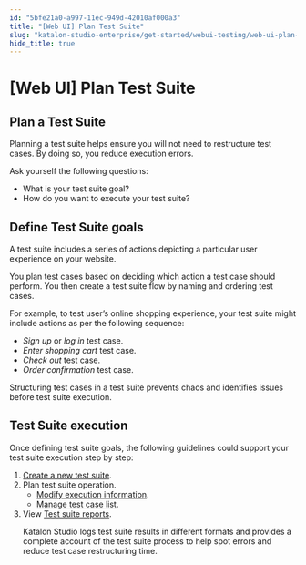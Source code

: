 ```yaml
---
id: "5bfe21a0-a997-11ec-949d-42010af000a3"
title: "[Web UI] Plan Test Suite"
slug: "katalon-studio-enterprise/get-started/webui-testing/web-ui-plan-test-suite"
hide_title: true
---
```

    

# <a id="id_plan-test-suite" class="anchor_top_offset"/><a id="ariaid-title1" class="anchor_top_offset"/>[Web UI] Plan Test Suite

    
    
  

## <a id="id_1" class="anchor_top_offset"/>Plan a Test Suite

<p xmlns="http://www.w3.org/1999/xhtml" className="p">Planning a test suite helps ensure you will not need to restructure test cases. By doing so, you reduce execution errors.</p> 
<div xmlns="http://www.w3.org/1999/xhtml" className="p">Ask yourself the following questions:
  <ul className="ul"><li className="li">What is your test suite goal?</li><li className="li">How do you want to execute your test suite?</li></ul></div>
    

## <a id="id_2" class="anchor_top_offset"/>Define Test Suite goals

    
      
<p xmlns="http://www.w3.org/1999/xhtml" className="p">A test suite includes a series of actions depicting a particular   user experience on your website.</p> 
      
<p xmlns="http://www.w3.org/1999/xhtml" className="p">You plan test cases based on deciding which action a test case   should perform. You then create a test suite flow by naming and   ordering test cases.</p> 
      
<p xmlns="http://www.w3.org/1999/xhtml" className="p">For example, to test user’s online shopping experience,   your test suite might include actions as per the following   sequence:</p> 
      
<ul xmlns="http://www.w3.org/1999/xhtml" className="ul">   <li className="li">     <em className="ph i">Sign up</em> or <em className="ph i">log in</em> test case.</li>   <li className="li">     <em className="ph i">Enter shopping cart</em> test case.</li>   <li className="li">     <em className="ph i">Check out</em> test case.</li>   <li className="li">     <em className="ph i">Order confirmation</em> test case.</li> </ul> 
      
<p xmlns="http://www.w3.org/1999/xhtml" className="p">Structuring test cases in a test suite prevents chaos and   identifies issues before test suite execution.</p> 
    
  

## <a id="id_3" class="anchor_top_offset"/>Test Suite execution

<p xmlns="http://www.w3.org/1999/xhtml" className="p">Once defining test suite goals, the following guidelines could support your test suite execution step by step:</p> 
<ol xmlns="http://www.w3.org/1999/xhtml" className="ol"><li className="li"><a className="xref j-external-link" href="https://docs.katalon.com/katalon-studio/docs/test-suite.html#create-a-new-test-suite" target="_blank">Create a new test suite</a>.</li><li className="li">Plan test suite operation.     <ul className="ul"><li className="li"><a className="xref j-external-link" href="https://docs.katalon.com/katalon-studio/docs/test-suite.html#modify-execution-information" target="_blank">Modify execution information</a>.</li><li className="li"><a className="xref j-external-link" href="https://docs.katalon.com/katalon-studio/docs/test-suite.html#manage-test-case-list" target="_blank">Manage test case list</a>.</li></ul>   </li><li className="li">View <a className="xref j-external-link" href="https://docs.katalon.com/katalon-studio/docs/test-suite-report.html#test-suite-report" target="_blank">Test suite reports</a>.     <p className="p">Katalon Studio logs test suite results in different formats and provides a complete account of the test suite process to help spot errors and reduce test case restructuring time.</p></li></ol> 
